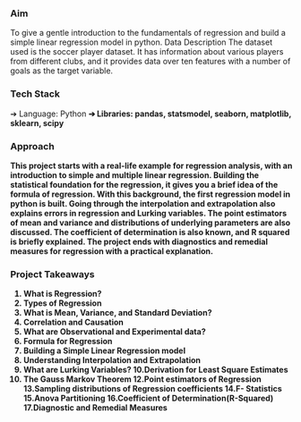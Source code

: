 <H3> Aim </H3>
To give a gentle introduction to the fundamentals of regression and build a simple linear
regression model in python.
Data Description
The dataset used is the soccer player dataset. It has information about various players
from different clubs, and it provides data over ten features with a number of goals as the
target variable.

<H3> Tech Stack </H3>

➔ Language: Python <b/>
➔ Libraries: pandas, statsmodel, seaborn, matplotlib, sklearn, scipy <b/>


<H3> Approach </H3>
This project starts with a real-life example for regression analysis, with an introduction to
simple and multiple linear regression. Building the statistical foundation for the
regression, it gives you a brief idea of the formula of regression. With this background,
the first regression model in python is built. Going through the interpolation and
extrapolation also explains errors in regression and Lurking variables. The point
estimators of mean and variance and distributions of underlying parameters are also
discussed. The coefficient of determination is also known, and R squared is briefly
explained. The project ends with diagnostics and remedial measures for regression with
a practical explanation.

<H3> Project Takeaways </H3>

1. What is Regression? <b/>
2. Types of Regression <b/>
3. What is Mean, Variance, and Standard Deviation? <b/>
4. Correlation and Causation <b/>
5. What are Observational and Experimental data? <b/>
6. Formula for Regression <b/>
7. Building a Simple Linear Regression model <b/>
8. Understanding Interpolation and Extrapolation <b/>
9. What are Lurking Variables? <b/>
10.Derivation for Least Square Estimates <b/>
11. The Gauss Markov Theorem <b/>
12.Point estimators of Regression <b/>
13.Sampling distributions of Regression coefficients <b/>
14.F- Statistics <b/>
15.Anova Partitioning <b/>
16.Coefficient of Determination(R-Squared) <b/>
17.Diagnostic and Remedial Measures <b/>

